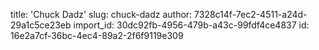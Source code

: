 title: 'Chuck Dadz'
slug: chuck-dadz
author: 7328c14f-7ec2-4511-a24d-29a1c5ce23eb
import_id: 30dc92fb-4956-479b-a43c-99fdf4ce4837
id: 16e2a7cf-36bc-4ec4-89a2-2f6f9119e309
